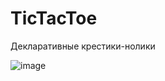 # TicTacToe

Декларативные крестики-нолики

![image](https://user-images.githubusercontent.com/43254498/209443234-ac4cdaf4-58c8-4903-bb6d-c9c3361a0cd7.png)
